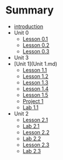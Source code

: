 # Summary

* [introduction](README.md)
* Unit 0
   * [Lesson 0.1](lesson_01.md)
   * [Lesson 0.2](lesson_02.md)
   * [Lesson 0.3](lesson_01.md)
* Unit 3
* [Unit 1](Unit 1.md)
   * [Lesson 1.1](lesson_11.md)
   * [Lesson 1.2](lesson_12.md)
   * [Lesson 1.3](lesson_13.md)
   * [Lesson 1.4](lesson_14.md)
   * [Lesson 1.5](lesson_15.md)
   * [Project 1](project_1.md)
   * [Lab 1.1](lab_11.md)
* Unit 2
   * [Lesson 2.1](lesson_21.md)
   * [Lab 2.1](lab_21.md)
   * [Lesson 2.2](lesson_22.md)
   * [Lab 2.2](lab_22.md)
   * [Lesson 2.3](lesson_23.md)
   * [Lab 2.3](lab_23.md)


